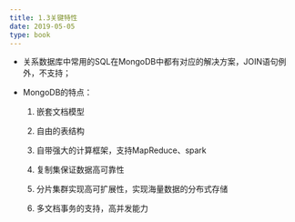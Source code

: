 ```yaml
---
title: 1.3关键特性
date: 2019-05-05
type: book
---
```


- 关系数据库中常用的SQL在MongoDB中都有对应的解决方案，JOIN语句例外，不支持；

- MongoDB的特点：

  1. 嵌套文档模型

  1. 自由的表结构

  1. 自带强大的计算框架，支持MapReduce、spark

  1. 复制集保证数据高可靠性

  1. 分片集群实现高可扩展性，实现海量数据的分布式存储

  1. 多文档事务的支持，高并发能力